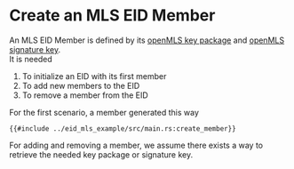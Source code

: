 # Create an MLS EID Member

An MLS EID Member is defined by its [openMLS key package](https://openmls.tech/book/user_manual/create_key_package.html)
and [openMLS signature key](https://openmls.tech/book/user_manual/identity.html).  
It is needed

1. To initialize an EID with its first member
2. To add new members to the EID
3. To remove a member from the EID

For the first scenario, a member generated this way

```rust,no_run,noplayground
{{#include ../eid_mls_example/src/main.rs:create_member}}
```

For adding and removing a member, we assume there exists a way to retrieve the needed key package or signature key.
